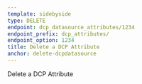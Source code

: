```yaml
---
template: sidebyside
type: DELETE
endpoint: dcp_datasource_attributes/1234
endpoint_prefix: dcp_attributes/
endpoint_option: 1234
title: Delete a DCP Attribute
anchor: delete-dcpdatasource
---
```

Delete a DCP Attribute
